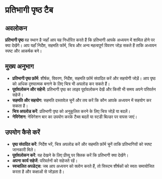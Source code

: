 # प्रतिभागी पृष्ठ टैब

## अवलोकन

**प्रतिभागी पृष्ठ** वह स्थान है जहाँ आप यह निर्धारित करते हैं कि प्रतिभागी आपके अध्ययन में शामिल होने पर क्या देखेंगे। आप यहाँ निर्देश, सहमति फॉर्म, चित्र और अन्य महत्वपूर्ण विवरण जोड़ सकते हैं ताकि अध्ययन स्पष्ट और आकर्षक बने।

## मुख्य अनुभाग

- **प्रतिभागी पृष्ठ फ़ॉर्म**: शीर्षक, विवरण, निर्देश, सहमति फ़ॉर्म संपादित करें और सहयोगी जोड़ें। आप पृष्ठ को अधिक दृश्यात्मक बनाने के लिए चित्र भी अपलोड कर सकते हैं।
- **पूर्वावलोकन और सहेजें**: प्रतिभागी पृष्ठ का लाइव पूर्वावलोकन देखें और किसी भी समय अपने परिवर्तन सहेजें।
- **सहमति और सहयोग**: सहमति दस्तावेज़ चुनें और तय करें कि कौन आपके अध्ययन में सहयोग कर सकता है।
- **चित्र अपलोड करें**: प्रतिभागी पृष्ठ को अनुकूलित करने के लिए चित्र जोड़ें या बदलें।
- **नेविगेशन**: नेविगेशन बार का उपयोग करके टैब्स बदलें या स्टडी बिल्डर पर वापस जाएं।

## उपयोग कैसे करें

- **पृष्ठ संपादित करें**: निर्देश भरें, चित्र अपलोड करें और सहमति फ़ॉर्म चुनें ताकि प्रतिभागियों को स्पष्ट जानकारी मिले।
- **पूर्वावलोकन करें**: यह देखने के लिए प्रीव्यू पर क्लिक करें कि प्रतिभागी क्या देखेंगे।
- **अपना कार्य सहेजें**: परिवर्तनों को सहेजते रहें।
- **स्वचालित अपडेट्स**: जब आप अध्ययन को क्लोन करते हैं, तो सिस्टम शीर्षकों को स्वतः समायोजित करता है और कक्षाओं से जोड़ता है।